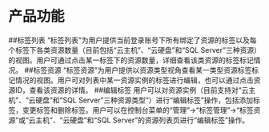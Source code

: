 ﻿# 产品功能

##标签列表
“标签列表”为用户提供当前登录账号下所有绑定了资源的标签以及每个标签下各类资源数量（目前包括“云主机”、“云硬盘”和“SQL Server”三种资源）的视图。用户可通过点击某一标签下的资源数量，详细查看该类资源的标签标记情况。
##标签资源
“标签资源”为用户提供以资源类型视角查看某一类型资源标签标记情况的视图。用户可对列表中某一资源实例的标签进行编辑，也可以通过点击资源ID，查看该资源的详情。
##编辑标签
用户可以对资源实例（目前支持对“云主机”、“云硬盘”和“SQL Server”三种资源类型”）进行“编辑标签”操作，包括添加标签，变更标签和删除标签。用户可以在控制台菜单的“管理”->“标签管理”->“标签资源”或“云主机”、“云硬盘”和“SQL Server”的资源列表页进行“编辑标签”操作。